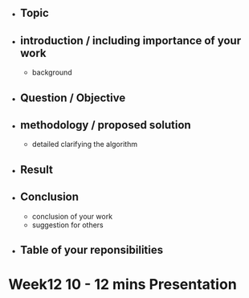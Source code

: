 * ## Topic
* ## introduction / including importance of your work
    * background
* ## Question / Objective
* ## methodology / proposed solution
    * detailed clarifying the algorithm
* ## Result
* ## Conclusion
    * conclusion of your work
    * suggestion for others
* ## Table of your reponsibilities

# Week12    10 - 12 mins Presentation